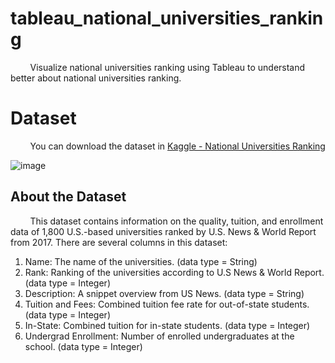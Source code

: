 # tableau_national_universities_ranking

&nbsp;&nbsp;&nbsp;&nbsp;&nbsp;&nbsp;&nbsp; Visualize national universities ranking using Tableau to understand better about national universities ranking.

# Dataset 

&nbsp;&nbsp;&nbsp;&nbsp;&nbsp;&nbsp;&nbsp; You can download the dataset in [Kaggle - National Universities Ranking](https://www.kaggle.com/datasets/thedevastator/national-universities-rankings-explore-quality-t) 

![image](https://user-images.githubusercontent.com/91602612/208282418-e7cfc3a6-2ae0-43c8-b290-8980feb2a844.png)

## About the Dataset
 
&nbsp;&nbsp;&nbsp;&nbsp;&nbsp;&nbsp;&nbsp; This dataset contains information on the quality, tuition, and enrollment data of 1,800 U.S.-based universities ranked by U.S. News & World Report from 2017. There are several columns in this dataset:

1. Name: The name of the universities. (data type = String)
2. Rank: Ranking of the universities according to U.S News & World Report. (data type = Integer)
3. Description: A snippet overview from US News. (data type = String)
4. Tuition and Fees: Combined tuition fee rate for out-of-state students. (data type = Integer)
5. In-State: Combined tuition for in-state students. (data type = Integer)
6. Undergrad Enrollment: Number of enrolled undergraduates at the school. (data type = Integer)
